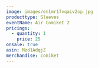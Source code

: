 ```yaml
---
image: images/en1mr17vqaiv2op.jpg
producttype: Sleeves
eventName: Air Comiket 2
pricings:
  - quantity: 1
    price: 25
onsale: true
asin: Mzd1AdqjZ
merchandise: comiket
---
```

